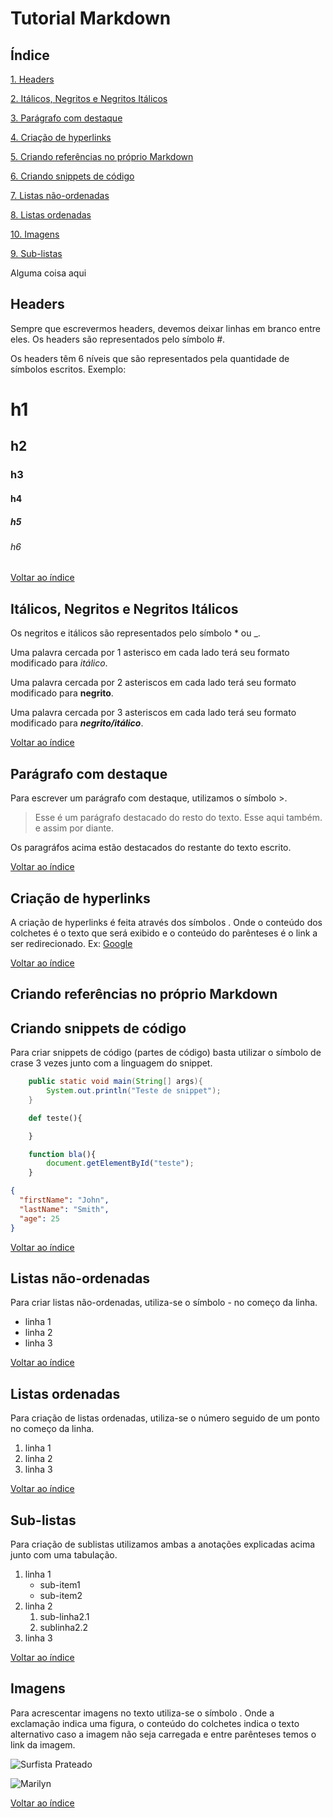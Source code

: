 # Tutorial Markdown

## Índice

[1. Headers](#headers)

[2. Itálicos, Negritos e Negritos Itálicos](#itálicos-negritos-e-negritos-itálicos)

[3. Parágrafo com destaque](#parágrafo-com-destaque)

[4. Criação de hyperlinks](#criação-de-hyperlinks)

[5. Criando referências no próprio Markdown](#criando-referências-no-próprio-markdown)

[6. Criando snippets de código](#criando-snippets-de-código)

[7. Listas não-ordenadas](#listas-não-ordenadas)

[8. Listas ordenadas](#listas-ordenadas)

[10. Imagens](#imagens)

[9. Sub-listas](#sub-listas)

Alguma coisa aqui



## Headers

Sempre que escrevermos headers, devemos deixar linhas em branco entre eles. Os headers são representados pelo símbolo #.

Os headers têm 6 níveis que são representados pela quantidade de símbolos escritos. Exemplo:

# h1

## h2

### h3

#### h4

##### h5

###### h6

[Voltar ao índice](#índice)

## Itálicos, Negritos e Negritos Itálicos

Os negritos e itálicos são representados pelo símbolo * ou _.

Uma palavra cercada por 1 asterisco em cada lado terá seu formato modificado para *itálico*.

Uma palavra cercada por 2 asteriscos em cada lado terá seu formato modificado para **negrito**.

Uma palavra cercada por 3 asteriscos em cada lado terá seu formato modificado para ***negrito/itálico***.

[Voltar ao índice](#índice)

## Parágrafo com destaque

Para escrever um parágrafo com destaque, utilizamos o símbolo >.

> Esse é um parágrafo destacado do resto do texto.
> Esse aqui também.
> e assim por diante.

Os paragráfos acima estão destacados do restante do texto escrito.

[Voltar ao índice](#índice)

## Criação de hyperlinks

A criação de hyperlinks é feita através dos símbolos [](). Onde o conteúdo dos colchetes é o texto que será exibido e o conteúdo do parênteses é o link a ser redirecionado.
Ex: [Google](www.google.com)

[Voltar ao índice](#índice)

## Criando referências no próprio Markdown

## Criando snippets de código
Para criar snippets de código (partes de código) basta utilizar o símbolo de crase 3 vezes junto com a linguagem do snippet.

```java
    public static void main(String[] args){
        System.out.println("Teste de snippet");
    }
```

```python
    def teste(){

    }
```

```javascript
    function bla(){
        document.getElementById("teste");
    }
```

```json
{
  "firstName": "John",
  "lastName": "Smith",
  "age": 25
}
```

[Voltar ao índice](#índice)

## Listas não-ordenadas
Para criar listas não-ordenadas, utiliza-se o símbolo - no começo da linha.
- linha 1
- linha 2
- linha 3

[Voltar ao índice](#índice)

## Listas ordenadas
Para criação de listas ordenadas, utiliza-se o número seguido de um ponto no começo da linha.
1. linha 1
2. linha 2
3. linha 3

[Voltar ao índice](#índice)

## Sub-listas
Para criação de sublistas utilizamos ambas a anotações explicadas acima junto com uma tabulação.
1. linha 1
    - sub-item1
    - sub-item2
2. linha 2
    1. sub-linha2.1
    2. sublinha2.2
3. linha 3

[Voltar ao índice](#índice)

## Imagens
Para acrescentar imagens no texto utiliza-se o símbolo ![](). Onde a exclamação indica uma figura, o conteúdo do colchetes indica o texto alternativo caso a imagem não seja carregada e entre parênteses temos o link da imagem.

![Surfista Prateado](https://static.wikia.nocookie.net/liberproeliis/images/e/e5/Silver-Surfer-PNG-Download-Image.png/revision/latest/scale-to-width-down/1000?cb=20190312185245&path-prefix=pt-br)

![Marilyn](./img/marilyn.jpg)

[Voltar ao índice](#índice)
